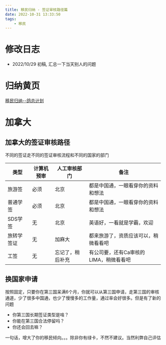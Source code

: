 ```yaml
---
title: 移民归纳 - 签证审核路径篇
date: 2022-10-31 13:33:50
tags:
    - 移民
---
```

<!-- toc -->

# 修改日志
* 2022/10/29 初稿, 汇总一下当天别人的问题

# 归纳黄页
[移民归纳--鸽总计划](https://vball.fun/2022/10/28/imm-geziwang-roadmap/)

# 加拿大
## 加拿大的签证审核路径

不同的签证走不同的签证审核流程和不同的国家的部门

| 类型 | 计算机预审 | 人工审核部门 | 备注 |
| --- | --- | --- | --- |
| 旅游签 | 必须 | 北京 | 都是中国通，一眼看穿你的资料和想法 |
| 普通学签 | 必须 | 北京 | 都是中国通，一眼看穿你的资料和想法 |
| SDS学签 | 无 | 北京 | 英语好，一看就是学霸，欢迎 |
| 旅转学签证 | 无 | 加麻大 | 都来旅游了，资质应该可以，稍微看看吧 |
| 工签 | 无 | 忘记了，稍后补充 | 有公司要，还有Ca审核的LIMA，稍微看看吧 |


## 换国家申请
按照固定，只要你在第三国呆满6个月，你就可以从第三国申请，走第三国的审核通道，少了很多中国通，也少了慢慢多的工作量，通过率会好很多。但是有了新的问题

- 你第三国长期签证类型是啥？
- 你能在第三国合法停留吗？
- 你还会回去嘛？

一句话，增大了你的移民倾向。。。除非你有绿卡，不然不建议。当然利弊自己评估
